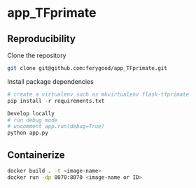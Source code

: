 # app_TFprimate  

## Reproducibility

Clone the repository
```bash
git clone git@github.com:ferygood/app_TFprimate.git
```
Install package dependencies
```python
# create a virtualenv such as mkvirtualenv flask-tfprimate
pip install -r requirements.txt

Develop locally
# run debug mode
# uncomment app.run(debug=True)
python app.py
```

## Containerize
```bash
docker build . -t <image-name>
docker run -dp 8070:8070 <image-name or ID>
```